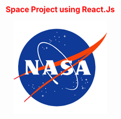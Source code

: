 <span style="color:red;">
  <h2 align="center">Space Project using React.Js</h2>
</span>
<p align="center">
  <img src="nasa.png" alt="Space">
</p>
